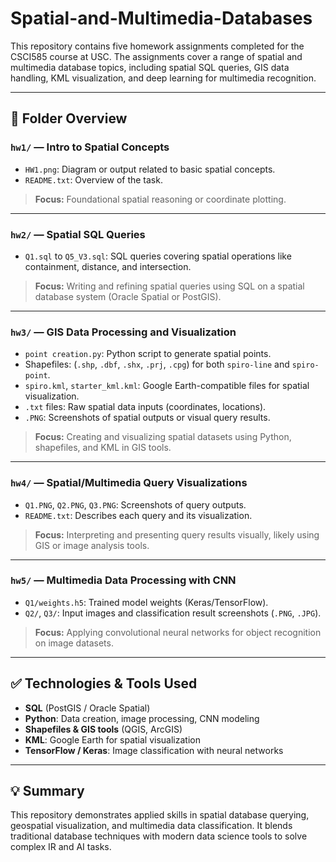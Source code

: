 # Spatial-and-Multimedia-Databases


This repository contains five homework assignments completed for the CSCI585 course at USC. The assignments cover a range of spatial and multimedia database topics, including spatial SQL queries, GIS data handling, KML visualization, and deep learning for multimedia recognition.

---

## 📁 Folder Overview

### `hw1/` — **Intro to Spatial Concepts**
- `HW1.png`: Diagram or output related to basic spatial concepts.
- `README.txt`: Overview of the task.

> **Focus:** Foundational spatial reasoning or coordinate plotting.

---

### `hw2/` — **Spatial SQL Queries**
- `Q1.sql` to `Q5_V3.sql`: SQL queries covering spatial operations like containment, distance, and intersection.

> **Focus:** Writing and refining spatial queries using SQL on a spatial database system (Oracle Spatial or PostGIS).

---

### `hw3/` — **GIS Data Processing and Visualization**
- `point creation.py`: Python script to generate spatial points.
- Shapefiles: (`.shp`, `.dbf`, `.shx`, `.prj`, `.cpg`) for both `spiro-line` and `spiro-point`.
- `spiro.kml`, `starter_kml.kml`: Google Earth-compatible files for spatial visualization.
- `.txt` files: Raw spatial data inputs (coordinates, locations).
- `.PNG`: Screenshots of spatial outputs or visual query results.

> **Focus:** Creating and visualizing spatial datasets using Python, shapefiles, and KML in GIS tools.

---

### `hw4/` — **Spatial/Multimedia Query Visualizations**
- `Q1.PNG`, `Q2.PNG`, `Q3.PNG`: Screenshots of query outputs.
- `README.txt`: Describes each query and its visualization.

> **Focus:** Interpreting and presenting query results visually, likely using GIS or image analysis tools.

---

### `hw5/` — **Multimedia Data Processing with CNN**
- `Q1/weights.h5`: Trained model weights (Keras/TensorFlow).
- `Q2/`, `Q3/`: Input images and classification result screenshots (`.PNG`, `.JPG`).

> **Focus:** Applying convolutional neural networks for object recognition on image datasets.

---

## ✅ Technologies & Tools Used

- **SQL** (PostGIS / Oracle Spatial)
- **Python**: Data creation, image processing, CNN modeling
- **Shapefiles & GIS tools** (QGIS, ArcGIS)
- **KML**: Google Earth for spatial visualization
- **TensorFlow / Keras**: Image classification with neural networks

---

## 💡 Summary

This repository demonstrates applied skills in spatial database querying, geospatial visualization, and multimedia data classification. It blends traditional database techniques with modern data science tools to solve complex IR and AI tasks.
